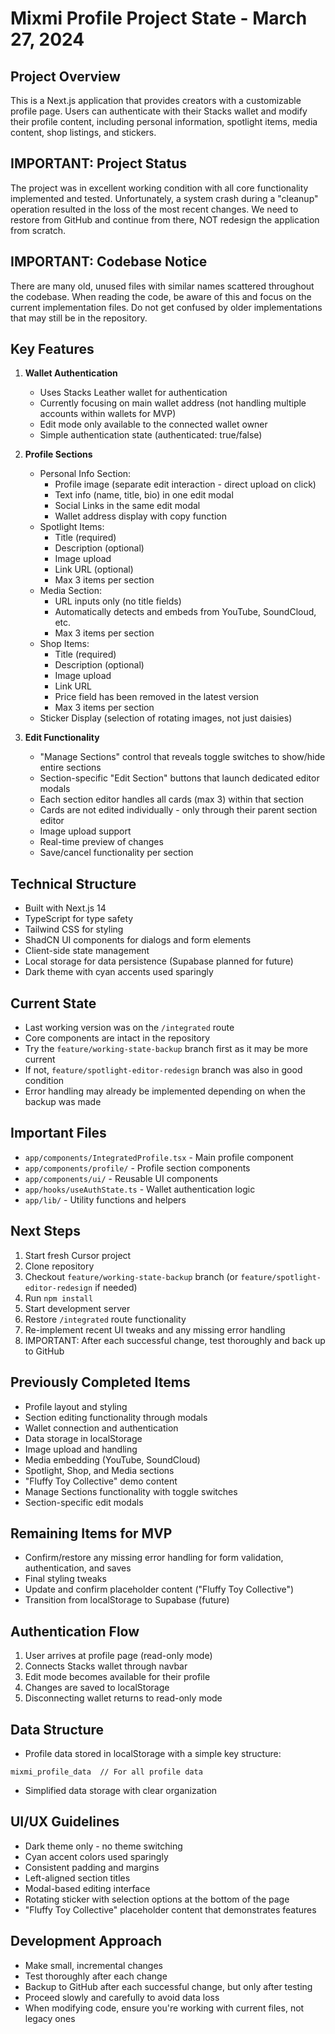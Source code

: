 # Mixmi Profile Project State - March 27, 2024

## Project Overview
This is a Next.js application that provides creators with a customizable profile page. Users can authenticate with their Stacks wallet and modify their profile content, including personal information, spotlight items, media content, shop listings, and stickers.

## IMPORTANT: Project Status
The project was in excellent working condition with all core functionality implemented and tested. Unfortunately, a system crash during a "cleanup" operation resulted in the loss of the most recent changes. We need to restore from GitHub and continue from there, NOT redesign the application from scratch.

## IMPORTANT: Codebase Notice
There are many old, unused files with similar names scattered throughout the codebase. When reading the code, be aware of this and focus on the current implementation files. Do not get confused by older implementations that may still be in the repository.

## Key Features
1. **Wallet Authentication**
   - Uses Stacks Leather wallet for authentication
   - Currently focusing on main wallet address (not handling multiple accounts within wallets for MVP)
   - Edit mode only available to the connected wallet owner
   - Simple authentication state (authenticated: true/false)

2. **Profile Sections**
   - Personal Info Section:
     * Profile image (separate edit interaction - direct upload on click)
     * Text info (name, title, bio) in one edit modal
     * Social Links in the same edit modal
     * Wallet address display with copy function
   - Spotlight Items:
     * Title (required)
     * Description (optional)
     * Image upload
     * Link URL (optional)
     * Max 3 items per section
   - Media Section:
     * URL inputs only (no title fields)
     * Automatically detects and embeds from YouTube, SoundCloud, etc.
     * Max 3 items per section
   - Shop Items:
     * Title (required)
     * Description (optional)
     * Image upload
     * Link URL
     * Price field has been removed in the latest version
     * Max 3 items per section
   - Sticker Display (selection of rotating images, not just daisies)

3. **Edit Functionality**
   - "Manage Sections" control that reveals toggle switches to show/hide entire sections
   - Section-specific "Edit Section" buttons that launch dedicated editor modals
   - Each section editor handles all cards (max 3) within that section
   - Cards are not edited individually - only through their parent section editor
   - Image upload support
   - Real-time preview of changes
   - Save/cancel functionality per section

## Technical Structure
- Built with Next.js 14
- TypeScript for type safety
- Tailwind CSS for styling
- ShadCN UI components for dialogs and form elements
- Client-side state management
- Local storage for data persistence (Supabase planned for future)
- Dark theme with cyan accents used sparingly

## Current State
- Last working version was on the `/integrated` route
- Core components are intact in the repository
- Try the `feature/working-state-backup` branch first as it may be more current
- If not, `feature/spotlight-editor-redesign` branch was also in good condition
- Error handling may already be implemented depending on when the backup was made

## Important Files
- `app/components/IntegratedProfile.tsx` - Main profile component
- `app/components/profile/` - Profile section components
- `app/components/ui/` - Reusable UI components
- `app/hooks/useAuthState.ts` - Wallet authentication logic
- `app/lib/` - Utility functions and helpers

## Next Steps
1. Start fresh Cursor project
2. Clone repository
3. Checkout `feature/working-state-backup` branch (or `feature/spotlight-editor-redesign` if needed)
4. Run `npm install`
5. Start development server
6. Restore `/integrated` route functionality
7. Re-implement recent UI tweaks and any missing error handling
8. IMPORTANT: After each successful change, test thoroughly and back up to GitHub

## Previously Completed Items
- Profile layout and styling
- Section editing functionality through modals
- Wallet connection and authentication
- Data storage in localStorage
- Image upload and handling
- Media embedding (YouTube, SoundCloud)
- Spotlight, Shop, and Media sections
- "Fluffy Toy Collective" demo content
- Manage Sections functionality with toggle switches
- Section-specific edit modals

## Remaining Items for MVP
- Confirm/restore any missing error handling for form validation, authentication, and saves
- Final styling tweaks
- Update and confirm placeholder content ("Fluffy Toy Collective")
- Transition from localStorage to Supabase (future)

## Authentication Flow
1. User arrives at profile page (read-only mode)
2. Connects Stacks wallet through navbar
3. Edit mode becomes available for their profile
4. Changes are saved to localStorage
5. Disconnecting wallet returns to read-only mode

## Data Structure
- Profile data stored in localStorage with a simple key structure:
```
mixmi_profile_data  // For all profile data
```
- Simplified data storage with clear organization

## UI/UX Guidelines
- Dark theme only - no theme switching
- Cyan accent colors used sparingly
- Consistent padding and margins
- Left-aligned section titles
- Modal-based editing interface
- Rotating sticker with selection options at the bottom of the page
- "Fluffy Toy Collective" placeholder content that demonstrates features

## Development Approach
- Make small, incremental changes
- Test thoroughly after each change
- Backup to GitHub after each successful change, but only after testing
- Proceed slowly and carefully to avoid data loss
- When modifying code, ensure you're working with current files, not legacy ones
